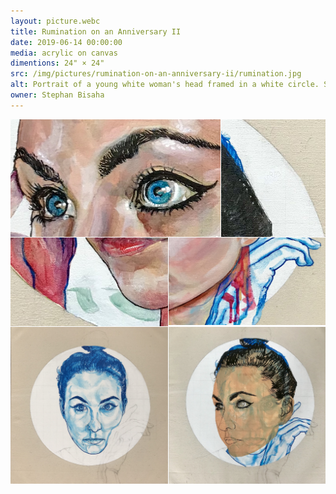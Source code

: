 ```yaml
---
layout: picture.webc
title: Rumination on an Anniversary II
date: 2019-06-14 00:00:00
media: acrylic on canvas
dimentions: 24" × 24"
src: /img/pictures/rumination-on-an-anniversary-ii/rumination.jpg
alt: Portrait of a young white woman's head framed in a white circle. She has black hair done up in a bun. The woman looks relaxed and is gazing to the left of frame. Her right hand rests against her right cheek and temple. The woman's portait is superimposed over a blue underpainting of the same woman in a slighly different pose, only a blue and and the top of her hair is visible.
owner: Stephan Bisaha
---
```


<div style="display:grid; gap:1px; grid-template-columns: repeat(6, minmax(0, 1fr));">
  <img loading="lazy" decoding="async" alt="" style="grid-column: span 4" src="/img/pictures/rumination-on-an-anniversary-ii/rumination-detail-01.jpg">
  <img loading="lazy" decoding="async" alt="" style="grid-column: span 2" src="/img/pictures/rumination-on-an-anniversary-ii/rumination-detail-02.jpg">
  <img loading="lazy" decoding="async" alt="" style="grid-column: span 3" src="/img/pictures/rumination-on-an-anniversary-ii/rumination-detail-03.jpg">
  <img loading="lazy" decoding="async" alt="" style="grid-column: span 3" src="/img/pictures/rumination-on-an-anniversary-ii/rumination-detail-04.jpg">
  <img loading="lazy" decoding="async" alt="" style="grid-column: span 3" src="/img/pictures/rumination-on-an-anniversary-ii/rumination-process-01.jpg">
  <img loading="lazy" decoding="async" alt="" style="grid-column: span 3" src="/img/pictures/rumination-on-an-anniversary-ii/rumination-process-02.jpg">
</div>
